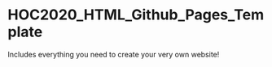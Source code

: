 # HOC2020_HTML_Github_Pages_Template
Includes everything you need to create your very own website! 
